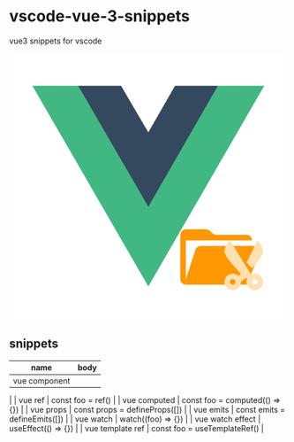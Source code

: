 # vscode-vue-3-snippets
vue3 snippets for vscode

<p align="center">
  <a href="./res/icon.png">
    <img src='./res/icon.png'/>
  </a>
</p>

## snippets
| name | body |
| --- | --- |
| vue component | <scripts setup lang=”ts” >
<scripts>

<template>
</template> |
| vue ref | const foo = ref() |
| vue computed | const foo = computed(() ⇒ {}) |
| vue props | const props = defineProps([]) |
| vue emits | const emits = defineEmits([]) |
| vue watch | watch((foo) ⇒ {}) |
| vue watch effect | useEffect(() ⇒ {}) |
| vue template ref | const foo = useTemplateRef() |
